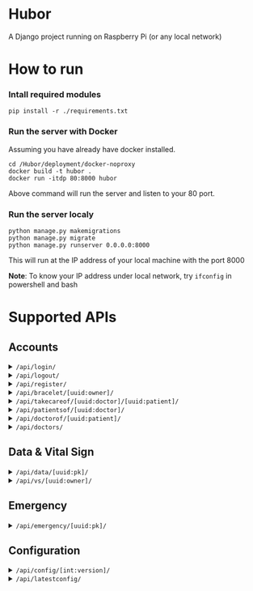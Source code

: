 # Hubor
A Django project running on Raspberry Pi (or any local network)

# How to run
### Intall required modules
```
pip install -r ./requirements.txt
```

### Run the server with Docker
Assuming you have already have docker installed.
```
cd /Hubor/deployment/docker-noproxy
docker build -t hubor .
docker run -itdp 80:8000 hubor
```
Above command will run the server and listen to your 80 port.


### Run the server localy
```
python manage.py makemigrations
python manage.py migrate
python manage.py runserver 0.0.0.0:8000
```
This will run at the IP address of your local machine with the port 8000

**Note**: To know your IP address under local network, try `ifconfig` in powershell and bash
# Supported APIs
## Accounts
[comment]: # ("/api/login/")
<details><summary><code>/api/login/</code>
</summary>
<p>

- Login a user
- `POST`
    - Request
        ```json
        {
            "username": String,
            "password": String
        }
        ```
    - Response
        ```json
        {
            "query": "login",
            "id": uuid
        }
        ```
</p>
</details>

[comment]: # ("/api/logout/")
<details><summary><code>/api/logout/</code>
</summary>
<p>

- logout request user. User info should be stored in client"s cookie.
- POST
    - Request
        ```json
        {} - empty payload
        ```
    - Response
        ```json
        {
            "query": "logout"
        }
        ```
</p>
</details>


[comment]: # ("/api/register/")
<details><summary><code>/api/register/</code>
</summary>
<p>

- Register a user
- `POST`
    - Request
        ```json
        {
            "username": String **,
            "email": String **,
            "height": float *,
            "weight": float *,
            "user_type": int (0=patient, 1=doctor, 2=admin),
            "phone": String **,
            "date_of_birth": String *,
            "gender": int (0=male, 1=female),
            "notes": Stirng,
            "password":String *,
            "first_name": String *,
            "last_name": String *
        }
        ```
    - Response
        ```json
        {
            "query": "register",
            "data": {
                "id": UUID,
                "email": String,
                "weight": float,
                "height": float,
                "user_type": int,
                "phone": String,
                "date_of_birth": Stirng,
                "gender": int,
                "notes": Sting
            }
        }
        ```
</p>
</details>


[comment]: # ("/api/bracelet/<uuid:owner>/")
<details><summary><code>/api/bracelet/[uuid:owner]/</code>
</summary>
<p>

- `POST`
    - Add a bracelet for the `owner` in the request URL
    - Request
        ```json
        {
            "mac_addr": String **
        }
        ```
    - Response
        ```json
        {
            "query": "bracelet",
            "bracelet": UUID
        }
        ```
- `GET`
    - Get all bracelets owned by the `owner` in the request URL
    - Response
        ```json
        {
            "query": "bracelet"
            "bracelets": [
                {
                    "id": UUID,
                    "owner": UUID,
                    "mac_addr": String
                },
                {
                    "id": UUID,
                    "owner": UUID,
                    "mac_addr": String
                },
                ...
            ]
        }
            
        ```
</p>
</details>

[comment]: # ("/api/takecareof/<uuid:doctor>/<uuid:patient>/")
<details><summary><code>/api/takecareof/[uuid:doctor]/[uuid:patient]/</code>
</summary>
<p>

- Assign `doctor` to take care of `patient`. Only doctors, admins, and patients him/herselves can do the post.
- Patients cannot POST for other patients.
- `POST`
    - Request
        ```json
        {} - empty request
        ```
    - Response
        ```json
        {
            "id": int,
            "doctor" : {
                "id": UUID,
                "first_name": String,
                "last_name": String,
                "since": DateTime,
                "user_type": int    
            },
            "patient" : {
                "id": UUID,
                "first_name": String, 
                "last_name": String, 
                "user_type": int,
                "height": int, 
                "weigh"': int, 
                "date_of_birth": datetime, 
                "notes": String, 
                "phone": String,
                "status": List<int>   
            }
        }
        ```
</p>
</details>

[comment]: # ("/api/patientsof/<uuid:doctor>/")
<details><summary><code>/api/patientsof/[uuid:doctor]/</code>
</summary>
<p>
- Get a list of patients of the given doctor

- `GET`
    - Response
        ```json
            [
                {
                    "id": UUID,
                    "first_name": String, 
                    "last_name": String, 
                    "user_type": int,
                    "height": int, 
                    "weight": int, 
                    "date_of_birth": datetime, 
                    "notes": String, 
                    "phone": String,
                    "status": List<int> 
                },
                {
                    "id": UUID,
                    "first_name": String, 
                    "last_name": String, 
                    "user_type": int,
                    "height": int, 
                    "weight": int, 
                    "date_of_birth": datetime, 
                    "notes": String, 
                    "phone": String,
                    "status": List<int> 
                }
            ]
        ```
</p>
</details>

[comment]: # ("/api/doctorof/<uuid:patient>/")
<details><summary><code>/api/doctorof/[uuid:patient]/</code>
</summary>
<p>
- Get and update the doctor's information of given patient

- `GET`
    - Get the doctor's information of the given patient
    - Response
        ```json
        {
            id: UUID,
            first_name: String, 
            last_name: String, 
            user_type: int
        }
        ```
- `PUT`
    - Update the doctor user takeCareOf relationship of given patient. 
    - Request
        ```json
        {
            doctor_id: UUID/String * 
        }
        ```
    - Response
        ```json
        {
            "id": int,
            "doctor" : {
                "id": UUID,
                "first_name": String,
                "last_name": String,
                "since": DateTime,
                "user_type": int    
            },
            "patient" : {
                "id": UUID,
                "first_name": String, 
                "last_name": String, 
                "user_type": int,
                "height": int, 
                "weigh"': int, 
                "date_of_birth": datetime, 
                "notes": String, 
                "phone": String,
                "status": List<int> 
            }
        }
        ```
</p>
</details>

[comment]: # ("/api/doctors/")
<details><summary><code>/api/doctors/</code>
</summary>
<p>
- Get a list of registered doctors

- `GET`
    - Response
        ```json
            [
                {
                    "id": UUID,
                    "first_name": String,
                    "last_name": String,
                    "since": DateTime,
                    "user_type": int  
                },
                {
                    "id": UUID,
                    "first_name": String,
                    "last_name": String,
                    "since": DateTime,
                    "user_type": int  
                }
            ]
        ```
</p>
</details>

## Data & Vital Sign
[comment]: # ("/api/data/<uuid:pk>/")
<details><summary><code>/api/data/[uuid:pk]/</code>
</summary>
<p>

- `POST`
    - Add an entry of raw data for the `owner` in the request URL
    - Request
        ```json
        {
            "bracelet": UUID *,
            "tem": float *,
            "acx": float *,
            "acz": float *,
            "bat": float *,
            "red": float *,
            "ir": float *,
            "time": String
        }
        ```
    - Response
        ```json
        {}
        ```
- `GET`
    - Get all raw data owned by the `owner` in the request URL
    - Response
        ```json
        {
            "query": "bracelet"
            "data": [
                {
                    "id": int,
                    "owner": UUID,
                    "bracelet": UUID,
                    "tem": float,
                    "acx": float,
                    "acz": float,
                    "bat": float,
                    "red": float,
                    "ir": float,
                    "time": String
                },
                {
                    "id": int,
                    "owner": UUID,
                    "bracelet": UUID,
                    "tem": float,
                    "acx": float,
                    "acz": float,
                    "bat": float,
                    "red": float,
                    "ir": float,
                    "time": String
                },
                ...
            ]
        }
            
        ```
</p>
</details>


[comment]: # ("/api/vs/<uuid:owner>/")
<details><summary><code>/api/vs/[uuid:owner]/</code>
</summary>
<p>

- `POST`
    - Add an entry of vital sign for the `owner` in the request URL
    - Request
        ```json
        {
            "bracelet": UUID *,
            "temp": float *,
            "spo2": float *,
            "hr": float *,
            "rr": float *,
            "time": String
        }
        ```
    - Response
        ```json
        {}
        ```
- `GET`
    - Get all vital signs owned by the `owner` in the request URL
    - Response
        ```json
        {
            "query": "bracelet"
            "data": [
                {
                    "id": int,
                    "owner": UUID,
                    "bracelet": UUID,
                    "bracelet": UUID,
                    "temp": float,
                    "spo2": float,
                    "hr": float,
                    "rr": float,
                    "time": String
                },
                {
                    "id": int,
                    "owner": UUID,
                    "bracelet": UUID,
                    "bracelet": UUID,
                    "temp": float,
                    "spo2": float,
                    "hr": float,
                    "rr": float,
                    "time": String
                },
                ...
            ]
        }
            
        ```
</p>
</details>


## Emergency
[comment]: # ("/api/emergency/<uuid:pk>/")
<details><summary><code>/api/emergency/[uuid:pk]/</code>
</summary>
<p>

- `POST`
    - Initiate an emergency event
    - Request
        ```json
        {
            "longitude": float *,
            "latitude": float *,
            "configuration": int *,
            "time": String
        }
        ```
    - Response
        ```json
        {}
        ```
- `GET`
    - Get a list of emergency events sent by given user
    - Response
        ```json
        {
            "data": [
                {
                    "id" = UUID,
                    "patient" = UUID,
                    "time" = String,
                    "solved" = int,
                    "longitude" = float,
                    "latitude" = float,
                    "configuration": int
                },
                {
                    "id" = UUID,
                    "patient" = UUID,
                    "time" = String,
                    "solved" = int,
                    "longitude" = float,
                    "latitude" = float,
                    "configuration": int
                },
                ...
            ]
        }
        ```
</p>
</details>


## Configuration
[comment]: # ("/api/config/<int:version>/")
<details><summary><code>/api/config/[int:version]/</code>
</summary>
<p>

- `GET`
    - Get the corresponding version of configuration
    - Response
        ```json
        {
            "config": [
                {
                    "id": int,
                    "name": String,
                    "version": int,
                    "compare": int,
                    "range_min": float,
                    "range_max": float,
                    "duration": int
                },
                {
                    "id": int,
                    "name": String,
                    "version": int,
                    "compare": int,
                    "range_min": float,
                    "range_max": float,
                    "duration": int
                },
                ...
            ]
        }
        ```
</p>
</details>

[comment]: # ("/api/latestconfig/")
<details><summary><code>/api/latestconfig/</code>
</summary>
<p>

- `GET`
    - Get the latest version of configuration
    - Response
        ```json
        {
            "config": [
                {
                    "id": int,
                    "name": String,
                    "version": int,
                    "compare": int,
                    "range_min": float,
                    "range_max": float,
                    "duration": int
                },
                {
                    "id": int,
                    "name": String,
                    "version": int,
                    "compare": int,
                    "range_min": float,
                    "range_max": float,
                    "duration": int
                },
                ...
            ]
        }
        ```
</p>
</details>